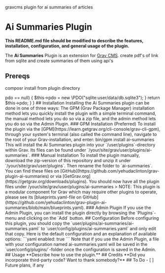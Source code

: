 gravcms plugin for ai summaries of articles

# Ai Summaries Plugin

**This README.md file should be modified to describe the features, installation, configuration, and general usage of the plugin.**

The **Ai Summaries** Plugin is an extension for [Grav CMS](https://github.com/getgrav/grav). create pdf&#039;s of link from sqlite and create summaries of them using api&#039;s

## Prereqs
composr install from plugin directory

<?php
namespace Grav\Plugin\Aisummaries;

class SQLiteConnection {

    private $pdo;
    public function connect() {
        if ($this->pdo == null) {
            $this->pdo = new \PDO("sqlite:user/data/db.sqlite3");
        }
        return $this->pdo;
    }
}

## Installation

Installing the Ai Summaries plugin can be done in one of three ways: The GPM (Grav Package Manager) installation method lets you quickly install the plugin with a simple terminal command, the manual method lets you do so via a zip file, and the admin method lets you do so via the Admin Plugin.

### GPM Installation (Preferred)

To install the plugin via the [GPM](https://learn.getgrav.org/cli-console/grav-cli-gpm), through your system's terminal (also called the command line), navigate to the root of your Grav-installation, and enter:

    bin/gpm install ai-summaries

This will install the Ai Summaries plugin into your `/user/plugins`-directory within Grav. Its files can be found under `/your/site/grav/user/plugins/ai-summaries`.

### Manual Installation

To install the plugin manually, download the zip-version of this repository and unzip it under `/your/site/grav/user/plugins`. Then rename the folder to `ai-summaries`. You can find these files on [GitHub](https://github.com/yehudaclinton/grav-plugin-ai-summaries) or via [GetGrav.org](https://getgrav.org/downloads/plugins).

You should now have all the plugin files under

    /your/site/grav/user/plugins/ai-summaries
	
> NOTE: This plugin is a modular component for Grav which may require other plugins to operate, please see its [blueprints.yaml-file on GitHub](https://github.com/yehudaclinton/grav-plugin-ai-summaries/blob/main/blueprints.yaml).

### Admin Plugin

If you use the Admin Plugin, you can install the plugin directly by browsing the `Plugins`-menu and clicking on the `Add` button.

## Configuration

Before configuring this plugin, you should copy the `user/plugins/ai-summaries/ai-summaries.yaml` to `user/config/plugins/ai-summaries.yaml` and only edit that copy.

Here is the default configuration and an explanation of available options:

```yaml
enabled: true
```

Note that if you use the Admin Plugin, a file with your configuration named ai-summaries.yaml will be saved in the `user/config/plugins/`-folder once the configuration is saved in the Admin.

## Usage

**Describe how to use the plugin.**

## Credits

**Did you incorporate third-party code? Want to thank somebody?**

## To Do

- [ ] Future plans, if any
